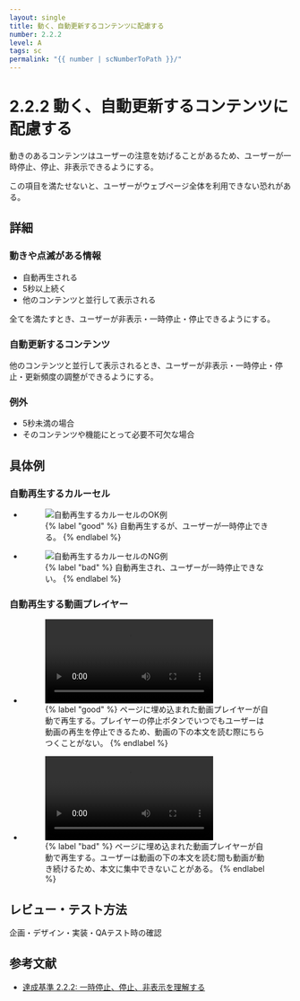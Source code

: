 ```yaml
---
layout: single
title: 動く、自動更新するコンテンツに配慮する
number: 2.2.2
level: A
tags: sc
permalink: "{{ number | scNumberToPath }}/"
---
```


# 2.2.2 動く、自動更新するコンテンツに配慮する

動きのあるコンテンツはユーザーの注意を妨げることがあるため、ユーザーが一時停止、停止、非表示できるようにする。

この項目を満たせないと、ユーザーがウェブページ全体を利用できない恐れがある。

## 詳細

### 動きや点滅がある情報

- 自動再生される
- 5秒以上続く
- 他のコンテンツと並行して表示される

全てを満たすとき、ユーザーが非表示・一時停止・停止できるようにする。

### 自動更新するコンテンツ

他のコンテンツと並行して表示されるとき、ユーザーが非表示・一時停止・停止・更新頻度の調整ができるようにする。

### 例外

- 5秒未満の場合
- そのコンテンツや機能にとって必要不可欠な場合

## 具体例

### 自動再生するカルーセル

<ul class="Figurelist">
<li>
<figure>
<img src="/img/2/2/2/2.2.2_1_OK.svg" alt="自動再生するカルーセルのOK例" />
<figcaption>
{% label "good" %}
自動再生するが、ユーザーが一時停止できる。
{% endlabel %}
</figcaption>
</figure>
</li>
<li>
<figure>
<img src="/img/2/2/2/2.2.2_1_NG.svg" alt="自動再生するカルーセルのNG例" />
<figcaption>
{% label "bad" %}
自動再生され、ユーザーが一時停止できない。
{% endlabel %}
</figcaption>
</figure>
</li>
</ul>

### 自動再生する動画プレイヤー

<ul class="Figurelist">
<li>
<figure>
<video controls>
<source src="/img/2/2/2/2.2.2_2_OK.mp4">
</video>
<figcaption>
{% label "good" %}
ページに埋め込まれた動画プレイヤーが自動で再生する。プレイヤーの停止ボタンでいつでもユーザーは動画の再生を停止できるため、動画の下の本文を読む際にちらつくことがない。
{% endlabel %}
</figcaption>
</figure>
</li>
<li>
<figure>
<video controls>
<source src="/img/2/2/2/2.2.2_2_NG.mp4">
</video>
<figcaption>
{% label "bad" %}
ページに埋め込まれた動画プレイヤーが自動で再生する。ユーザーは動画の下の本文を読む間も動画が動き続けるため、本文に集中できないことがある。
{% endlabel %}
</figcaption>
</figure>
</li>
</ul>

## レビュー・テスト方法

企画・デザイン・実装・QAテスト時の確認

## 参考文献

- [達成基準 2.2.2: 一時停止、停止、非表示を理解する](https://waic.jp/docs/WCAG21/Understanding/pause-stop-hide.html)
